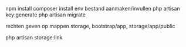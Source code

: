 npm install
composer install
env bestand aanmaken/invullen
php artisan key:generate
php artisan migrate

rechten geven op mappen storage, bootstrap/app, storage/app/public

php artisan storage:link
